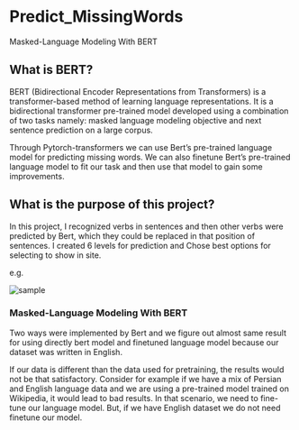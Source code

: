 # Predict_MissingWords
Masked-Language Modeling With BERT

## What is BERT?

BERT (Bidirectional Encoder Representations from Transformers) is a transformer-based method of learning language representations. It is a bidirectional transformer pre-trained model developed using a combination of two tasks namely: masked language modeling objective and next sentence prediction on a large corpus.

Through Pytorch-transformers we can use Bert’s pre-trained language model for predicting missing words. We can also finetune Bert’s pre-trained language model to fit our task and then use that model to gain some improvements.

## What is the purpose of this project?

In this project, I recognized verbs in sentences and then other verbs were predicted by Bert, which they could be replaced in that position of sentences. I created 6 levels for prediction and Chose best options for selecting to show in site.

e.g.

![sample](https://user-images.githubusercontent.com/38848389/151368278-3095933e-628f-4d90-bad0-20c960adbc98.jpg)



### Masked-Language Modeling With BERT

Two ways were implemented by Bert and we figure out almost same result for using directly bert model and finetuned language model because our dataset was written in English.

If our data is different than the data used for pretraining, the results would not be that satisfactory. Consider for example if we have a mix of Persian and English language data and we are using a pre-trained model trained on Wikipedia, it would lead to bad results. In that scenario, we need to fine-tune our language model. But, if we have English dataset we do not need finetune our model.
